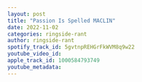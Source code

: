```yaml
---
layout: post
title: "Passion Is Spelled MACLIN"
date: 2022-11-02
categories: ringside-rant
author: ringside-rant
spotify_track_id: 5gvtnpREHGrFkWVM8q9w22
youtube_video_id: 
apple_track_id: 1000584793749
youtube_metadata: 
---
```

